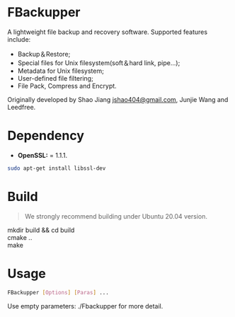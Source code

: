 # FBackupper
A lightweight file backup and recovery software. Supported features include: 
- Backup＆Restore;
- Special files for Unix filesystem(soft＆hard link, pipe...);
- Metadata for Unix filesystem;
- User-defined file filtering;
- File Pack, Compress and Encrypt.

Originally developed by Shao Jiang jshao404@gmail.com, Junjie Wang and Leedfree.

# Dependency 
- **OpenSSL:** = 1.1.1.
```bash
sudo apt-get install libssl-dev
```

# Build
> We strongly recommend building under Ubuntu 20.04 version.

mkdir build && cd build  
cmake ..  
make  

# Usage
``` bash
FBackupper [Options] [Paras] ...
```
Use empty parameters: ./Fbackupper for more detail.
